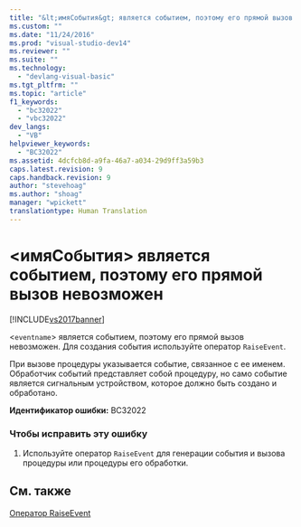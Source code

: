 ```yaml
---
title: "&lt;имяСобытия&gt; является событием, поэтому его прямой вызов невозможен | Microsoft Docs"
ms.custom: ""
ms.date: "11/24/2016"
ms.prod: "visual-studio-dev14"
ms.reviewer: ""
ms.suite: ""
ms.technology: 
  - "devlang-visual-basic"
ms.tgt_pltfrm: ""
ms.topic: "article"
f1_keywords: 
  - "bc32022"
  - "vbc32022"
dev_langs: 
  - "VB"
helpviewer_keywords: 
  - "BC32022"
ms.assetid: 4dcfcb8d-a9fa-46a7-a034-29d9ff3a59b3
caps.latest.revision: 9
caps.handback.revision: 9
author: "stevehoag"
ms.author: "shoag"
manager: "wpickett"
translationtype: Human Translation
---
```

# &lt;имяСобытия&gt; является событием, поэтому его прямой вызов невозможен
[!INCLUDE[vs2017banner](../../../csharp/includes/vs2017banner.md)]

\<`eventname`\> является событием, поэтому его прямой вызов невозможен.  Для создания события используйте оператор `RaiseEvent`.  
  
 При вызове процедуры указывается событие, связанное с ее именем.  Обработчик событий представляет собой процедуру, но само событие является сигнальным устройством, которое должно быть создано и обработано.  
  
 **Идентификатор ошибки:** BC32022  
  
### Чтобы исправить эту ошибку  
  
1.  Используйте оператор `RaiseEvent` для генерации события и вызова процедуры или процедуры его обработки.  
  
## См. также  
 [Оператор RaiseEvent](../../../visual-basic/language-reference/statements/raiseevent-statement.md)